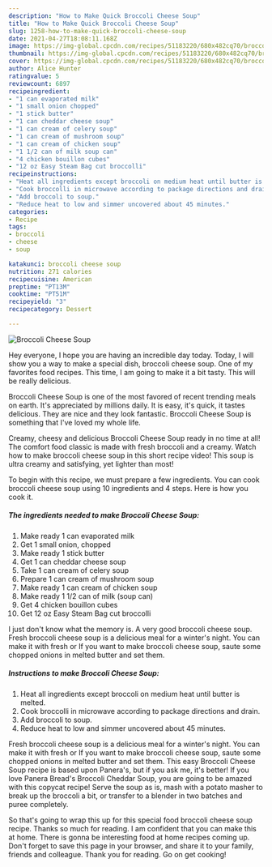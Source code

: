```yaml
---
description: "How to Make Quick Broccoli Cheese Soup"
title: "How to Make Quick Broccoli Cheese Soup"
slug: 1258-how-to-make-quick-broccoli-cheese-soup
date: 2021-04-27T18:08:11.168Z
image: https://img-global.cpcdn.com/recipes/51183220/680x482cq70/broccoli-cheese-soup-recipe-main-photo.jpg
thumbnail: https://img-global.cpcdn.com/recipes/51183220/680x482cq70/broccoli-cheese-soup-recipe-main-photo.jpg
cover: https://img-global.cpcdn.com/recipes/51183220/680x482cq70/broccoli-cheese-soup-recipe-main-photo.jpg
author: Alice Hunter
ratingvalue: 5
reviewcount: 6897
recipeingredient:
- "1 can evaporated milk"
- "1 small onion chopped"
- "1 stick butter"
- "1 can cheddar cheese soup"
- "1 can cream of celery soup"
- "1 can cream of mushroom soup"
- "1 can cream of chicken soup"
- "1 1/2 can of milk soup can"
- "4 chicken bouillon cubes"
- "12 oz Easy Steam Bag cut broccolli"
recipeinstructions:
- "Heat all ingredients except broccoli on medium heat until butter is melted."
- "Cook broccolli in microwave according to package directions and drain."
- "Add broccoli to soup."
- "Reduce heat to low and simmer uncovered about 45 minutes."
categories:
- Recipe
tags:
- broccoli
- cheese
- soup

katakunci: broccoli cheese soup 
nutrition: 271 calories
recipecuisine: American
preptime: "PT13M"
cooktime: "PT51M"
recipeyield: "3"
recipecategory: Dessert

---
```



![Broccoli Cheese Soup](https://img-global.cpcdn.com/recipes/51183220/680x482cq70/broccoli-cheese-soup-recipe-main-photo.jpg)

Hey everyone, I hope you are having an incredible day today. Today, I will show you a way to make a special dish, broccoli cheese soup. One of my favorites food recipes. This time, I am going to make it a bit tasty. This will be really delicious.

Broccoli Cheese Soup is one of the most favored of recent trending meals on earth. It's appreciated by millions daily. It is easy, it's quick, it tastes delicious. They are nice and they look fantastic. Broccoli Cheese Soup is something that I've loved my whole life.

Creamy, cheesy and delicious Broccoli Cheese Soup ready in no time at all! The comfort food classic is made with fresh broccoli and a creamy. Watch how to make broccoli cheese soup in this short recipe video! This soup is ultra creamy and satisfying, yet lighter than most!


To begin with this recipe, we must prepare a few ingredients. You can cook broccoli cheese soup using 10 ingredients and 4 steps. Here is how you cook it.

<!--inarticleads1-->

##### The ingredients needed to make Broccoli Cheese Soup:

1. Make ready 1 can evaporated milk
1. Get 1 small onion, chopped
1. Make ready 1 stick butter
1. Get 1 can cheddar cheese soup
1. Take 1 can cream of celery soup
1. Prepare 1 can cream of mushroom soup
1. Make ready 1 can cream of chicken soup
1. Make ready 1 1/2 can of milk (soup can)
1. Get 4 chicken bouillon cubes
1. Get 12 oz Easy Steam Bag cut broccolli


I just don&#39;t know what the memory is. A very good broccoli cheese soup. Fresh broccoli cheese soup is a delicious meal for a winter&#39;s night. You can make it with fresh or If you want to make broccoli cheese soup, saute some chopped onions in melted butter and set them. 

<!--inarticleads2-->

##### Instructions to make Broccoli Cheese Soup:

1. Heat all ingredients except broccoli on medium heat until butter is melted.
1. Cook broccolli in microwave according to package directions and drain.
1. Add broccoli to soup.
1. Reduce heat to low and simmer uncovered about 45 minutes.


Fresh broccoli cheese soup is a delicious meal for a winter&#39;s night. You can make it with fresh or If you want to make broccoli cheese soup, saute some chopped onions in melted butter and set them. This easy Broccoli Cheese Soup recipe is based upon Panera&#39;s, but if you ask me, it&#39;s better! If you love Panera Bread&#39;s Broccoli Cheddar Soup, you are going to be amazed with this copycat recipe! Serve the soup as is, mash with a potato masher to break up the broccoli a bit, or transfer to a blender in two batches and puree completely. 

So that's going to wrap this up for this special food broccoli cheese soup recipe. Thanks so much for reading. I am confident that you can make this at home. There is gonna be interesting food at home recipes coming up. Don't forget to save this page in your browser, and share it to your family, friends and colleague. Thank you for reading. Go on get cooking!
